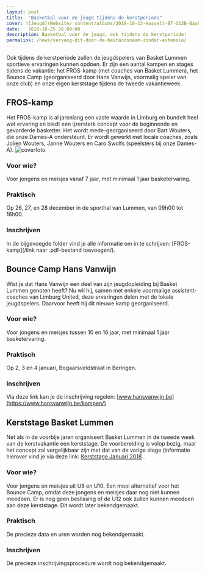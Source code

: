 ```yaml
---
layout: post
title:  "Basketbal voor de jeugd tijdens de kerstperiode"
cover: ![Jeugd](Website/_content/albums/2018-10-13-Hasselt-BT-G12B-Basket-Lummen-G12C/_normalized/IMG_6268.jpg)
date:   2018-10-25 20:00:00
description: Basketbal voor de jeugd, ook tijdens de kerstperiode!
permalink: /news/vervang-dit-door-de-bestandsnaam-zonder-extensie/
---
```

Ook tijdens de kerstperiode zullen de jeugdspelers van Basket Lummen sportieve ervaringen kunnen opdoen. Er zijn een aantal kampen en stages tijdens de vakantie: het FROS-kamp (met coaches van Basket Lummen), het Bounce Camp (georganiseerd door Hans Vanwijn, voormalig speler van onze club) en onze eigen kerststage tijdens de tweede vakantieweek. 

## FROS-kamp

Het FROS-kamp is al jarenlang een vaste waarde in Limburg en bundelt heel wat ervaring en biedt een ijzersterk concept voor de beginnende en gevorderde basketter. Het wordt mede-georganiseerd door Bart Wouters, die onze Dames-A ondersteunt. Er wordt gewerkt met locale coaches, zoals Jolien Wouters, Janne Wouters en Caro Swolfs (speelsters bij onze Dames-A).
![coverfoto](/BasketLummen/Website/_content/albums/2018-10-13-Basket-Lummen-DSEA-Sint-Katelijne-Waver-DSEA/_thumbnails/IMG_6412.png)
### Voor wie?
Voor jongens en meisjes vanaf 7 jaar, met minimaal 1 jaar basketervaring.

### Praktisch
Op 26, 27, en 28 december in de sporthal van Lummen, van 09h00 tot 16h00.

### Inschrijven
In de bijgevoegde folder vind je alle informatie om in te schrijven: [FROS-kamp](/link naar .pdf-bestand toevoegen/).

## Bounce Camp Hans Vanwijn

Wist je dat Hans Vanwijn een deel van zijn jeugdopleiding bij Basket Lummen genoten heeft? Nu wil hij, samen met enkele voormalige assistent-coaches van Limburg United, deze ervaringen delen met de lokale jeugdspelers. Daarvoor heeft hij dit nieuwe kamp georganiseerd.

### Voor wie?
Voor jongens en meisjes tussen 10 en 16 jaar, met minimaal 1 jaar basketervaring.

### Praktisch
Op 2, 3 en 4 januari, Bogaarsveldstraat in Beringen.

### Inschrijven
Via deze link kan je de inschrijving regelen: [www.hansvanwijn.be](https://www.hansvanwijn.be/kampen/)

## Kerststage Basket Lummen

Net als in de voorbije jaren organiseert Basket Lummen in de tweede week van de kerstvakantie een kerststage. De voorbereiding is volop bezig, maar het concept zal vergelijkbaar zijn met dat van de vorige stage (informatie hierover vind je via deze link: [Kerststage Januari 2018](http://www.basketlummen.be/news/2017-12-07-kerststage/) .

### Voor wie?
Voor jongens en meisjes uit U8 en U10. Een mooi alternatief voor het Bounce Camp, omdat deze jongens en meisjes daar nog niet kunnen meedoen. Er is nog geen beslissing of de U12 ook zullen kunnen meedoen aan deze kerststage. Dit wordt later bekendgemaakt.

### Praktisch
De precieze data en uren worden nog bekendgemaakt.

### Inschrijven
De precieze inschrijvingsprocedure wordt nog bekendgemaakt.

